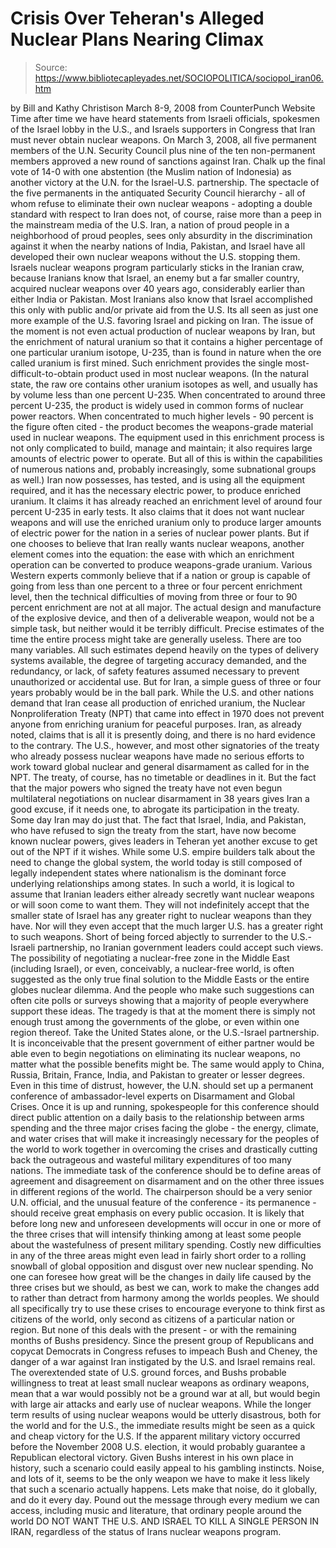 # Crisis Over Teheran's Alleged Nuclear Plans Nearing Climax

> Source: https://www.bibliotecapleyades.net/SOCIOPOLITICA/sociopol_iran06.htm

by Bill and Kathy Christison
March 8-9, 2008
from
CounterPunch Website
Time after time we have heard statements from
Israeli officials, spokesmen of the Israel lobby in the U.S., and Israels
supporters in Congress that Iran must never obtain nuclear weapons. On
March 3, 2008, all five permanent members of the U.N. Security Council plus
nine of the ten non-permanent members approved a new round of sanctions
against Iran.
Chalk up the final vote of 14-0 with one
abstention (the Muslim nation of Indonesia) as another victory at the U.N.
for the Israel-U.S. partnership.
The spectacle of the five permanents in the antiquated Security Council
hierarchy - all of whom refuse to eliminate their own nuclear weapons -
adopting a double standard with respect to Iran does not, of course, raise
more than a peep in the mainstream media of the U.S.
Iran, a nation of proud people in a neighborhood
of proud peoples, sees only absurdity in the discrimination against it when
the nearby nations of India, Pakistan, and Israel have all developed their
own nuclear weapons without the U.S. stopping them. Israels nuclear weapons
program particularly sticks in the Iranian craw, because Iranians know that
Israel, an enemy but a far smaller country, acquired nuclear weapons over 40
years ago, considerably earlier than either India or Pakistan.
Most Iranians also know that Israel accomplished
this only with public and/or private aid from the U.S. Its all seen as just
one more example of the U.S. favoring Israel and picking on Iran.
The issue of the moment is not even actual production of nuclear weapons by
Iran, but the enrichment of natural uranium so that it contains a higher
percentage of one particular uranium isotope, U-235, than is found in nature
when the ore called uranium is first mined. Such enrichment provides the
single most-difficult-to-obtain product used in most nuclear weapons.
(In the natural state, the raw ore contains
other uranium isotopes as well, and usually has by volume less than one
percent U-235. When concentrated to around three percent U-235, the product
is widely used in common forms of nuclear power reactors. When concentrated
to much higher levels - 90 percent is the figure often cited - the product
becomes the weapons-grade material used in nuclear weapons. The equipment
used in this enrichment process is not only complicated to build, manage
and maintain; it also requires large amounts of electric power to operate.
But all of this is within the capabilities of numerous nations and, probably
increasingly, some subnational groups as well.)
Iran now possesses, has tested, and is using all the equipment required, and
it has the necessary electric power, to produce enriched uranium. It claims
it has already reached an enrichment level of around four percent U-235 in
early tests. It also claims that it does not want nuclear weapons and will
use the enriched uranium only to produce larger amounts of electric power
for the nation in a series of nuclear power plants.
But if one chooses to believe that Iran really
wants nuclear weapons, another element comes into the equation: the ease
with which an enrichment operation can be converted to produce weapons-grade
uranium. Various Western experts commonly believe that if a nation or group
is capable of going from less than one percent to a three or four percent
enrichment level, then the technical difficulties of moving from three or
four to 90 percent enrichment are not at all major.
The actual design and manufacture of the explosive device, and then of a
deliverable weapon, would not be a simple task, but neither would it be
terribly difficult. Precise estimates of the time the entire process might
take are generally useless. There are too many variables. All such estimates
depend heavily on the types of delivery systems available, the degree of
targeting accuracy demanded, and the redundancy, or lack, of safety features
assumed necessary to prevent unauthorized or accidental use.
But for Iran, a simple guess of three or four
years probably would be in the ball park.
While the U.S. and other nations demand that Iran cease all production of
enriched uranium, the Nuclear Nonproliferation Treaty (NPT) that came into
effect in 1970 does not prevent anyone from enriching uranium for peaceful
purposes. Iran, as already noted, claims that is all it is presently doing,
and there is no hard evidence to the contrary.
The U.S., however, and most other signatories of
the treaty who already possess nuclear weapons have made no serious efforts
to work toward global nuclear and general disarmament as called for in the
NPT. The treaty, of course, has no timetable or deadlines in it. But the
fact that the major powers who signed the treaty have not even begun
multilateral negotiations on nuclear disarmament in 38 years gives Iran a
good excuse, if it needs one, to abrogate its participation in the treaty.
Some day Iran may do just that.
The fact that Israel, India, and Pakistan, who
have refused to sign the treaty from the start, have now become known
nuclear powers, gives leaders in Teheran yet another excuse to get out of
the NPT if it wishes.
While some U.S. empire builders talk about the need to change the global
system, the world today is still composed of legally independent states
where nationalism is the dominant force underlying relationships among
states. In such a world, it is logical to assume that Iranian leaders either
already secretly want nuclear weapons or will soon come to want them.
They will not indefinitely accept that the
smaller state of Israel has any greater right to nuclear weapons than they
have. Nor will they even accept that the much larger U.S. has a greater
right to such weapons. Short of being forced abjectly to surrender to the
U.S.-Israeli partnership, no Iranian government leaders could accept such
views.
The possibility of negotiating a nuclear-free zone in the Middle East
(including Israel), or even, conceivably, a nuclear-free world, is often
suggested as the only true final solution to the Middle Easts or the entire
globes nuclear dilemma. And the people who make such suggestions can often
cite polls or surveys showing that a majority of people everywhere support
these ideas.
The tragedy is that at the moment there is
simply not enough trust among the governments of the globe, or even within
one region thereof. Take the United States alone, or the U.S.-Israel
partnership. It is inconceivable that the present government of either
partner would be able even to begin negotiations on eliminating its nuclear
weapons, no matter what the possible benefits might be. The same would apply
to China, Russia, Britain, France, India, and Pakistan to greater or lesser
degrees.
Even in this time of distrust, however, the U.N. should set up a permanent
conference of ambassador-level experts on Disarmament and Global Crises.
Once it is up and running, spokespeople for this conference should direct
public attention on a daily basis to the relationship between arms spending
and the three major crises facing the globe - the energy, climate, and water
crises that will make it increasingly necessary for the peoples of the world
to work together in overcoming the crises and drastically cutting back the
outrageous and wasteful military expenditures of too many nations.
The immediate task of the conference should be
to define areas of agreement and disagreement on disarmament and on the
other three issues in different regions of the world. The chairperson should
be a very senior U.N. official, and the unusual feature of the conference -
its permanence - should receive great emphasis on every public occasion.
It is likely that before long new and unforeseen developments will occur in
one or more of the three crises that will intensify thinking among at least
some people about the wastefulness of present military spending.
Costly new difficulties in any of the three
areas might even lead in fairly short order to a rolling snowball of global
opposition and disgust over new nuclear spending. No one can foresee how
great will be the changes in daily life caused by the three crises but we
should, as best we can, work to make the changes add to rather than detract
from harmony among the worlds peoples.
We should all specifically try to use these
crises to encourage everyone to think first as citizens of the world, only
second as citizens of a particular nation or region.
But none of this deals with the present - or with the remaining months of
Bushs presidency.
Since the present group of Republicans and copycat
Democrats in Congress refuses to impeach Bush and Cheney, the danger of a
war against Iran instigated by the U.S. and Israel remains real. The
overextended state of U.S. ground forces, and Bushs probable willingness to
treat at least small nuclear weapons as ordinary weapons, mean that a war
would possibly not be a ground war at all, but would begin with large air
attacks and early use of nuclear weapons.
While the longer term results of using nuclear
weapons would be utterly disastrous, both for the world and for the U.S.,
the immediate results might be seen as a quick and cheap victory for the
U.S. If the apparent military victory occurred before the November 2008 U.S.
election, it would probably guarantee a Republican electoral victory.
Given Bushs interest in his own place in
history, such a scenario could easily appeal to his gambling instincts.
Noise, and lots of it, seems to be the only weapon we have to make it less
likely that such a scenario actually happens. Lets make that noise, do it
globally, and do it every day.
Pound out the message through every medium we
can access, including music and literature, that ordinary people around the
world DO NOT WANT THE U.S. AND ISRAEL TO KILL A SINGLE PERSON IN IRAN,
regardless of the status of Irans nuclear weapons program.
